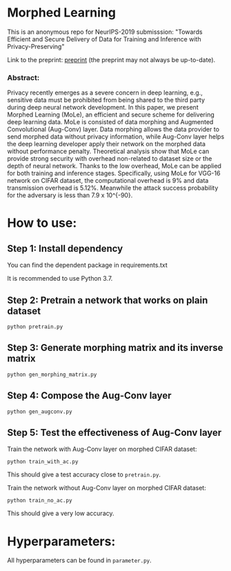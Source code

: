 # Morphed Learning
This is an anonymous repo for NeurIPS-2019 submisssion:
"Towards Efficient and Secure Delivery of Data for Training and Inference with Privacy-Preserving"

Link to the preprint: [preprint](https://arxiv.org/abs/1809.09968)
(the preprint may not always be up-to-date).

### Abstract:
Privacy recently emerges as a severe concern in deep learning, e.g., sensitive data must be prohibited from being shared to the third party during deep neural network development.
In this paper, we present Morphed Learning (MoLe), an efficient and secure scheme for delivering deep learning data. 
MoLe is consisted of data morphing and Augmented Convolutional (Aug-Conv) layer.
Data morphing allows the data provider to send morphed data without privacy information, while Aug-Conv layer helps the deep learning developer apply their network on the morphed data without performance penalty.
Theoretical analysis show that MoLe can provide strong security with overhead non-related to dataset size or the depth of neural network.
Thanks to the low overhead, MoLe can be applied for both training and inference stages.
Specifically, using MoLe for VGG-16 network on CIFAR dataset, the computational overhead is 9\% and data transmission overhead is 5.12\%.
Meanwhile the attack success probability for the adversary is less than 7.9 x 10^{-90}.

# How to use:
## Step 1: Install dependency

You can find the dependent package in requirements.txt

It is recommended to use Python 3.7.

## Step 2: Pretrain a network that works on plain dataset

`python pretrain.py`

## Step 3: Generate morphing matrix and its inverse matrix

`python gen_morphing_matrix.py`

## Step 4: Compose the Aug-Conv layer

`python gen_augconv.py`

## Step 5: Test the effectiveness of Aug-Conv layer

Train the network with Aug-Conv layer on morphed CIFAR dataset:

`python train_with_ac.py`

This should give a test accuracy close to `pretrain.py`.

Train the network without Aug-Conv layer on morphed CIFAR dataset:

`python train_no_ac.py`

This should give a very low accuracy.

# Hyperparameters:

All hyperparameters can be found in `parameter.py`.